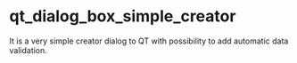 # qt_dialog_box_simple_creator
It is a very simple creator dialog to QT with possibility to add automatic data validation. 
